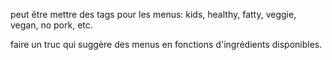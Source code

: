 peut être mettre des tags pour les menus: kids, healthy, fatty, veggie, vegan, no pork, etc.

faire un truc qui suggère des menus en fonctions d'ingrédients disponibles.